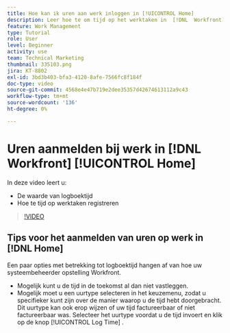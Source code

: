```yaml
---
title: Hoe kan ik uren aan werk inloggen in [!UICONTROL Home]
description: Leer hoe te om tijd op het werktaken in  [!DNL  Workfront] te registreren. Begrijp waarom het registreren tijd bij uw organisatie kan worden vereist.
feature: Work Management
type: Tutorial
role: User
level: Beginner
activity: use
team: Technical Marketing
thumbnail: 335103.png
jira: KT-8802
exl-id: 3bd3b403-bfa3-4120-8afe-7566fc8f184f
doc-type: video
source-git-commit: 4568e4e47b719e2dee35357d42674613112a9c43
workflow-type: tm+mt
source-wordcount: '136'
ht-degree: 0%

---
```


# Uren aanmelden bij werk in [!DNL Workfront] [!UICONTROL Home]

In deze video leert u:

* De waarde van logboektijd
* Hoe te tijd op werktaken registreren

>[!VIDEO](https://video.tv.adobe.com/v/335103/?quality=12&learn=on&enablevpops)

## Tips voor het aanmelden van uren op werk in [!DNL Home]

Een paar opties met betrekking tot logboektijd hangen af van hoe uw systeembeheerder opstelling Workfront.

* Mogelijk kunt u de tijd in de toekomst al dan niet vastleggen.
* Mogelijk moet u een uurtype selecteren in het keuzemenu, zodat u specifieker kunt zijn over de manier waarop u de tijd hebt doorgebracht. Dit uurtype kan ook erop wijzen of uw tijd factureerbaar of niet factureerbaar was. Selecteer het uurtype voordat u de tijd invoert en klik op de knop [!UICONTROL Log Time] .

<!--
learn more URLs
-->
